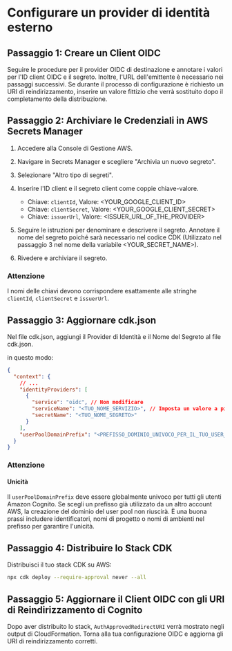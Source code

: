 # Configurare un provider di identità esterno

## Passaggio 1: Creare un Client OIDC

Seguire le procedure per il provider OIDC di destinazione e annotare i valori per l'ID client OIDC e il segreto. Inoltre, l'URL dell'emittente è necessario nei passaggi successivi. Se durante il processo di configurazione è richiesto un URI di reindirizzamento, inserire un valore fittizio che verrà sostituito dopo il completamento della distribuzione.

## Passaggio 2: Archiviare le Credenziali in AWS Secrets Manager

1. Accedere alla Console di Gestione AWS.
2. Navigare in Secrets Manager e scegliere "Archivia un nuovo segreto".
3. Selezionare "Altro tipo di segreti".
4. Inserire l'ID client e il segreto client come coppie chiave-valore.

   - Chiave: `clientId`, Valore: <YOUR_GOOGLE_CLIENT_ID>
   - Chiave: `clientSecret`, Valore: <YOUR_GOOGLE_CLIENT_SECRET>
   - Chiave: `issuerUrl`, Valore: <ISSUER_URL_OF_THE_PROVIDER>

5. Seguire le istruzioni per denominare e descrivere il segreto. Annotare il nome del segreto poiché sarà necessario nel codice CDK (Utilizzato nel passaggio 3 nel nome della variabile <YOUR_SECRET_NAME>).
6. Rivedere e archiviare il segreto.

### Attenzione

I nomi delle chiavi devono corrispondere esattamente alle stringhe `clientId`, `clientSecret` e `issuerUrl`.

## Passaggio 3: Aggiornare cdk.json

Nel file cdk.json, aggiungi il Provider di Identità e il Nome del Segreto al file cdk.json.

in questo modo:

```json
{
  "context": {
    // ...
    "identityProviders": [
      {
        "service": "oidc", // Non modificare
        "serviceName": "<TUO_NOME_SERVIZIO>", // Imposta un valore a piacere
        "secretName": "<TUO_NOME_SEGRETO>"
      }
    ],
    "userPoolDomainPrefix": "<PREFISSO_DOMINIO_UNIVOCO_PER_IL_TUO_USER_POOL>"
  }
}
```

### Attenzione

#### Unicità

Il `userPoolDomainPrefix` deve essere globalmente univoco per tutti gli utenti Amazon Cognito. Se scegli un prefisso già utilizzato da un altro account AWS, la creazione del dominio del user pool non riuscirà. È una buona prassi includere identificatori, nomi di progetto o nomi di ambienti nel prefisso per garantire l'unicità.

## Passaggio 4: Distribuire lo Stack CDK

Distribuisci il tuo stack CDK su AWS:

```sh
npx cdk deploy --require-approval never --all
```

## Passaggio 5: Aggiornare il Client OIDC con gli URI di Reindirizzamento di Cognito

Dopo aver distribuito lo stack, `AuthApprovedRedirectURI` verrà mostrato negli output di CloudFormation. Torna alla tua configurazione OIDC e aggiorna gli URI di reindirizzamento corretti.